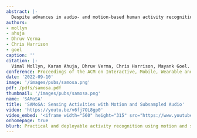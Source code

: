 ```yaml
---
abstract: |-
  Despite advances in audio- and motion-based human activity recognition (HAR) systems, a practical, power-efficient, and privacy-sensitive activity recognition system has remained elusive. State-of-the-art activity recognition systems often require power-hungry and privacy-invasive audio data. This is especially challenging for resource-constrained wearables, such as smartwatches. To counter the need for an always-on audio-based activity classification system, we first make use of power and compute-optimized IMUs sampled at 50~Hz to act as a trigger for detecting activity events. Once detected, we use a multimodal deep learning model that augments the motion data with audio data captured on a smartwatch. We subsample this audio to rates $\leq$~1~kHz, rendering spoken content unintelligible, while also reducing power consumption on mobile devices. Our multimodal deep learning model achieves a recognition accuracy of 92.2\% across 26 daily activities in four indoor environments. Our findings show that subsamping audio from 16~kHz down to 1~kHz, in concert with motion data, does not result in a significant drop in inference accuracy. We also analyze the speech content intelligibility and power requirements of audio sampled at less than 1~kHz and demonstrate that our proposed approach can improve the practicality of human activity recognition systems.
authors:
- mollyn
- ahuja
- Dhruv Verma
- Chris Harrison
- goel
caption: ''
citation: |-
  Vimal Mollyn, Karan Ahuja, Dhruv Verma, Chris Harrison, Mayank Goel. 2022. SAMoSA: Sensing Activities with Motion and Subsampled Audio. Proceedings of the ACM on Interactive, Mobile, Wearable and Ubiquitous Technologies (IMWUT). 2022"
conference: Proceedings of the ACM on Interactive, Mobile, Wearable and Ubiquitous Technologies (IMWUT)
date: '2022-09-10'
image: '/images/pubs/samosa.png'
pdf: /pdfs/samosa.pdf
thumbnail: '/images/pubs/samosa.png'
name: 'SAMoSA'
title: 'SAMoSA: Sensing Activities with Motion and Subsampled Audio'
video: 'https://youtu.be/v6fj7OL8gp0'
video_embed: '<iframe width="560" height="315" src="https://www.youtube.com/embed/v6fj7OL8gp0" frameborder="0" allowfullscreen></iframe>'
onhomepage: true
blurb: Practical and deployable activity recognition using motion and sound sensed on watches
---
```

